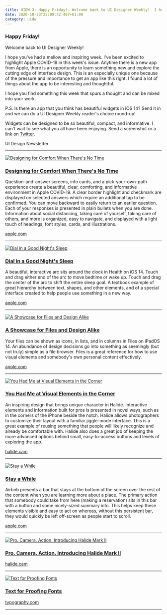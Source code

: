 ```yaml
---
title: UIDW 3: Happy Friday!  Welcome back to UI Designer Weekly!  I hope you've had a mellow and inspiring week. I've been excited to highlight Apple COVID-19 in th
date: 2020-10-23T22:09:42.407+01:00
category: uidw
---
```


### Happy Friday!

Welcome back to UI Designer Weekly!

I hope you've had a mellow and inspiring week. I've been excited to highlight Apple COVID-19 in this week's issue. Anytime there is a new app from Apple, there is an opportunity to learn something new and explore the cutting edge of interface design. This is an especially unique one because of the pressure and importance to get an app like this right. I found a lot of things about the app to be interesting and thoughtful.

I hope you find something this week that spurs a thought and can be mixed into your work.

P.S. Is there an app that you think has beautiful widgets in iOS 14? Send it in and we can do a UI Designer Weekly reader's choice round-up!

Widgets can be designed to be so beautiful, compact, and informative. I can't wait to see what you all have been enjoying. Send a screenshot or a link on [Twitter](https://cur.at/hivaJfW?m=web).

 UI Design Newsletter 

---

[![](https://assets.sahandnayebaziz.org/designing-for-comfort-when-there's-no-time.jpeg "Designing for Comfort When There's No Time")](https://cur.at/ZLW5gm?m=web) 

### [Designing for Comfort When There's No Time](https://cur.at/ZLW5gm?m=web)

Question-and-answer screens, info cards, and a pick-your-own-path experience create a beautiful, clear, comforting, and informative environment in Apple COVID-19\. A clear border highlight and checkmark are displayed on selected answers which require an additional tap to be confirmed. You can move backward to easily return to an earlier question. Each of your responses is presented in plain bullets when you are done. Information about social distancing, taking care of yourself, taking care of others, and more is organized, easy to navigate, and displayed with a light touch of headings, font styles, cards, and illustrations.

[apple.com](https://cur.at/ZLW5gm?m=web) 

---

[![](https://assets.sahandnayebaziz.org/dial-in-a-good-night's-sleep.jpeg "Dial in a Good Night's Sleep")](https://cur.at/Pm2GCeW?m=web) 

### [Dial in a Good Night's Sleep](https://cur.at/Pm2GCeW?m=web)

A beautiful, interactive arc sits around the clock in Health on iOS 14\. Touch and drag either end of the arc to move bedtime or wake up. Touch and drag the center of the arc to shift the entire sleep goal. A textbook example of great hierarchy between text, shapes, and other elements, and of a special interface created to help people use something in a new way.

[apple.com](https://cur.at/Pm2GCeW?m=web) 

---

[![](https://assets.sahandnayebaziz.org/a-showcase-for-files-and-design-alike.jpeg "A Showcase for Files and Design Alike")](https://cur.at/LOvr0cM?m=web) 

### [A Showcase for Files and Design Alike](https://cur.at/LOvr0cM?m=web)

Your files can be shown as icons, in lists, and in columns in Files on iPadOS 14\. An abundance of design decisions go into something as seemingly (but not truly) simple as a file browser. Files is a great reference for how to use visual elements and somebody's own personal content effectively.

[apple.com](https://cur.at/LOvr0cM?m=web) 

---

[![](https://assets.sahandnayebaziz.org/you-had-me-at-visual-elements-in-the-corner.jpeg "You Had Me at Visual Elements in the Corner")](https://cur.at/BMp8adg?m=web) 

### [You Had Me at Visual Elements in the Corner](https://cur.at/BMp8adg?m=web)

An inspiring design that brings unique character in Halide. Interactive elements and information built for pros is presented in novel ways, such as in the corners of the iPhone beside the notch. Halide allows photographers to customize their layout with a familiar jiggle-mode interface. This is a great example of reusing something that people will likely recognize and already be comfortable with. Halide also does a great job of keeping the more advanced options behind small, easy-to-access buttons and levels of exploring the app.

[halide.cam](https://cur.at/BMp8adg?m=web) 

---

[![](https://assets.sahandnayebaziz.org/stay-a-while.jpeg "Stay a While")](https://cur.at/TCBbXmF?m=web) 

### [Stay a While](https://cur.at/TCBbXmF?m=web)

Airbnb presents a bar that stays at the bottom of the screen over the rest of the content when you are learning more about a place. The primary action that somebody could take from here (making a reservation) sits in this bar with a button and some nicely-sized summary info. This helps keep these elements visible and easy to act on whereas, without this persistent bar, they would quickly be left off-screen as people start to scroll.

[apple.com](https://cur.at/TCBbXmF?m=web) 

---

[![](https://assets.sahandnayebaziz.org/pro.-camera.-action.-introducing-halide-mark-ii.jpeg "Pro. Camera. Action. Introducing Halide Mark II")](https://cur.at/xChdtDU?m=web) 

### [Pro. Camera. Action. Introducing Halide Mark II](https://cur.at/xChdtDU?m=web)

[halide.cam](https://cur.at/xChdtDU?m=web) 

---

[![](https://assets.sahandnayebaziz.org/text-for-proofing-fonts.jpeg "Text for Proofing Fonts")](https://cur.at/WiXvXhu?m=web) 

### [Text for Proofing Fonts](https://cur.at/WiXvXhu?m=web)

[typography.com](https://cur.at/WiXvXhu?m=web) 

---